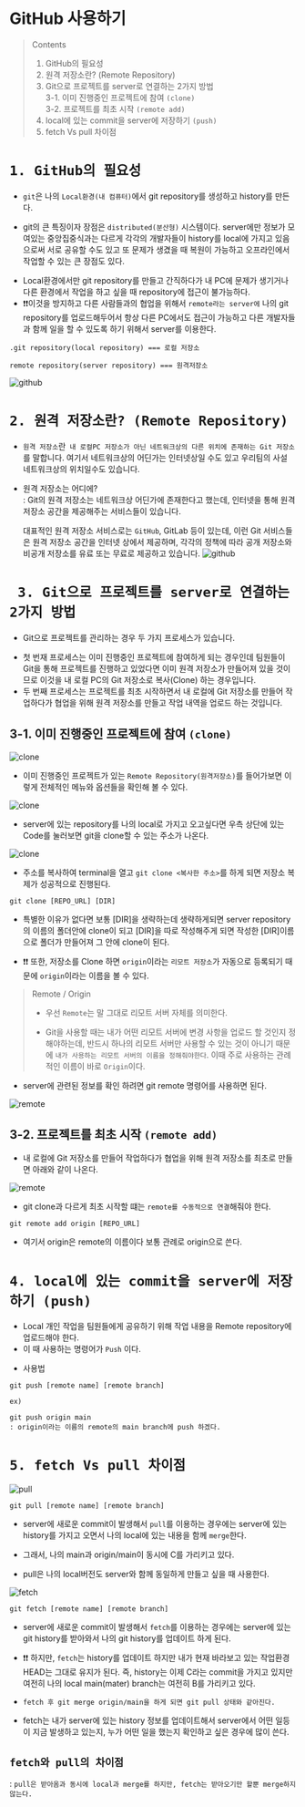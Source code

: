# GitHub 사용하기

> Contents
>
> 1.  GitHub의 필요성
> 2.  원격 저장소란? (Remote Repository)
> 3.  Git으로 프로젝트를 server로 연결하는 2가지 방법  
>      3-1. 이미 진행중인 프로젝트에 참여 `(clone)`  
>      3-2. 프로젝트를 최초 시작 `(remote add)`
> 4.  local에 있는 commit을 server에 저장하기 `(push)`
> 5.  fetch Vs pull 차이점

# `1. GitHub의 필요성`

- `git`은 나의 `Local환경(내 컴퓨터)`에서 git repository를 생성하고 history를 만든다.

* git의 큰 특징이자 장점은 `distributed(분산형)` 시스템이다. server에만 정보가 모여있는 중앙집중식과는 다르게 각각의 개발자들이 history를 local에 가지고 있음으로써 서로 공유할 수도 있고 또 문제가 생겼을 때 복원이 가능하고 오프라인에서 작업할 수 있는 큰 장점도 있다.

- Local환경에서만 git repository를 만들고 간직하다가 내 PC에 문제가 생기거나 다른 환경에서 작업을 하고 싶을 때 repository에 접근이 불가능하다.
- ❗️❗️이것을 방지하고 다른 사람들과의 협업을 위해서 `remote라는 server에` 나의 git repository를 업로드해두어서 항상 다른 PC에서도 접근이 가능하고 다른 개발자들과 함께 일을 할 수 있도록 하기 위해서 server를 이용한다.

```
.git repository(local repository) === 로컬 저장소

remote repository(server repository) === 원격저장소
```

![github](/image/github.png)

# `2. 원격 저장소란? (Remote Repository)`

- `원격 저장소`란` 내 로컬PC 저장소가 아닌 네트워크상의 다른 위치에 존재하는 Git 저장소`를 말합니다. 여기서 네트워크상의 어딘가는 인터넷상일 수도 있고 우리팀의 사설 네트워크상의 위치일수도 있습니다.

* 원격 저장소는 어디에?  
   : Git의 원격 저장소는 네트워크상 어딘가에 존재한다고 했는데, 인터넷을 통해 원격 저장소 공간을 제공해주는 서비스들이 있습니다.

  대표적인 원격 저장소 서비스로는 `GitHub`, GitLab 등이 있는데, 이런 Git 서비스들은 원격 저장소 공간을 인터넷 상에서 제공하며, 각각의 정책에 따라 공개 저장소와 비공개 저장소를 유료 또는 무료로 제공하고 있습니다.
  ![github](/image/github2.png)

# ` 3. Git으로 프로젝트를 server로 연결하는 2가지 방법`

- Git으로 프로젝트를 관리하는 경우 두 가지 프로세스가 있습니다.

* 첫 번재 프로세스는 이미 진행중인 프로젝트에 참여하게 되는 경우인데 팀원들이 Git을 통해 프로젝트를 진행하고 있었다면 이미 원격 저장소가 만들어져 있을 것이므로 이것을 내 로컬 PC의 Git 저장소로 복사(Clone) 하는 경우입니다.
* 두 번째 프로세스는 프로젝트를 최초 시작하면서 내 로컬에 Git 저장소를 만들어 작업하다가 협업을 위해 원격 저장소를 만들고 작업 내역을 업로드 하는 것입니다.

## 3-1. 이미 진행중인 프로젝트에 참여 `(clone)`

![clone](/image/clone.png)

- 이미 진행중인 프로젝트가 있는 `Remote Repository(원격저장소)`를 들어가보면 이렇게 전체적인 메뉴와 옵션들을 확인해 볼 수 있다.

![clone](/image/clone2.png)

- server에 있는 repository를 나의 local로 가지고 오고싶다면 우측 상단에 있는 Code를 눌러보면 git을 clone할 수 있는 주소가 나온다.

![clone](/image/clone3.png)

- 주소를 복사하여 terminal을 열고 `git clone <복사한 주소>`를 하게 되면 저장소 복제가 성공적으로 진행된다.

```
git clone [REPO_URL] [DIR]
```

- 특별한 이유가 없다면 보통 [DIR]을 생략하는데 생략하게되면 server repository의 이름의 폴더안에 clone이 되고 [DIR]을 따로 작성해주게 되면 작성한 [DIR]이름으로 폴더가 만들어져 그 안에 clone이 된다.

* ❗️❗️ 또한, 저장소를 Clone 하면 `origin`이라는 `리모트 저장소`가 자동으로 등록되기 때문에 `origin`이라는 이름을 볼 수 있다.

> Remote / Origin
>
> - 우선 `Remote`는 말 그대로 리모트 서버 자체를 의미한다.
>
> - Git을 사용할 때는 내가 어떤 리모트 서버에 변경 사항을 업로드 할 것인지 정해야하는데, 반드시 하나의 리모트 서버만 사용할 수 있는 것이 아니기 때문에 `내가 사용하는 리모트 서버의 이름을 정해줘야한다`. 이때 주로 사용하는 관례적인 이름이 바로 `Origin`이다.

- server에 관련된 정보를 확인 하려면 git remote 명령어를 사용하면 된다.

![remote](/image/remote.png)

## 3-2. 프로젝트를 최초 시작 `(remote add)`

- 내 로컬에 Git 저장소를 만들어 작업하다가 협업을 위해 원격 저장소를 최초로 만들면 아래와 같이 나온다.

![remote](/image/remote2.png)

- git clone과 다르게 최초 시작할 떄는 `remote를 수동적으로 연결`해줘야 한다.

```
git remote add origin [REPO_URL]
```

- 여기서 origin은 remote의 이름이다 보통 관례로 origin으로 쓴다.

# `4. local에 있는 commit을 server에 저장하기 (push)`

- Local 개인 작업을 팀원들에게 공유하기 위해 작업 내용을 Remote repository에 업로드해야 한다.
- 이 때 사용하는 명령어가 `Push` 이다.

* 사용법

```
git push [remote name] [remote branch]

ex)

git push origin main
: origin이라는 이름의 remote의 main branch에 push 하겠다.
```

# `5. fetch Vs pull 차이점`

![pull](/image/pull.png)

```
git pull [remote name] [remote branch]
```

- server에 새로운 commit이 발생해서 `pull`를 이용하는 경우에는 server에 있는 history를 가지고 오면서 나의 local에 있는 내용을 함께 `merge`한다.

- 그래서, 나의 main과 origin/main이 동시에 C를 가리키고 있다.

* pull은 나의 local버전도 server와 함께 동일하게 만들고 싶을 때 사용한다.

![fetch](/image/fetch.png)

```
git fetch [remote name] [remote branch]
```

- server에 새로운 commit이 발생해서 `fetch`를 이용하는 경우에는 server에 있는 git history를 받아와서 나의 git history를 업데이트 하게 된다.

* ❗️❗️ 하지만, `fetch`는 history를 업데이트 하지만 내가 현재 바라보고 있는 작업환경 HEAD는 그대로 유지가 된다. 즉, history는 이제 C라는 commit을 가지고 있지만 여전히 나의 local main(mater) branch는 여전히 B를 가리키고 있다.

* `fetch 후 git merge origin/main을 하게 되면 git pull 상태와 같아진다.`
* fetch는 내가 server에 있는 history 정보를 업데이트해서 server에서 어떤 일등이 지금 발생하고 있는지, 누가 어떤 일을 했는지 확인하고 싶은 경우에 많이 쓴다.

## `fetch와 pull의 차이점`

: `pull은 받아옴과 동시에 local과 merge를 하지만, fetch는 받아오기만 할뿐 merge하지 않는다.`
